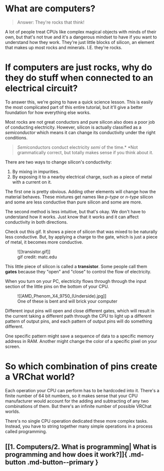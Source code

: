# What are computers?

> Answer: They're rocks that think!

A lot of people treat CPUs like complex magical objects with minds of their own, but that's not true and it's a dangerous mindset to have if you want to understand how they work. They're just little blocks of silicon, an element that makes up most rocks and minerals. I.E. they're rocks.

# If computers are just rocks, why do they do stuff when connected to an electrical circuit?

To answer this, we're going to have a quick science lesson. This is easily the most complicated part of this entire tutorial, but it'll give a better foundation for how everything else works.

Most rocks are not great conductors and pure silicon also does a poor job of conducting electricity. However, silicon is actually classified as a *semiconductor* which means it can change its conductivity under the right conditions.

> *Semi*conductors conduct electricity *semi* of the time.\*
> \*Not grammatically correct, but totally makes sense if you think about it.

There are two ways to change silicon's conductivity:
1. By mixing in impurities.
2. By exposing it to a nearby electrical charge, such as a piece of metal with a current on it.

The first one is pretty obvious. Adding other elements will change how the material behaves. These mixtures get names like *p-type* or *n-type* silicon and some are less conductive than pure silicon and some are more.

The second method is less intuitive, but that's okay. We don't have to understand how it works. Just know that it works and it can affect conductivity in both directions.

Check out this gif. It shows a piece of silicon that was mixed to be naturally less conductive. But, by applying a charge to the gate, which is just a piece of metal, it becomes more conductive. 

<figure markdown>
![[transistor.gif]]
<figcaption>gif credit: matc.edu</figcaption>
</figure>

This little piece of silicon is called a **transistor**. Some people call them **gates** because they "open" and "close" to control the flow of electricity.

When you turn on your PC, electricity flows through through the input section of the little pins on the bottom of your CPU.
<figure markdown>
![[AMD_Phenom_X4_9750_(Underside).jpg]]
<figcaption>One of these is bent and will brick your computer</figcaption>
</figure>
Different input pins will open and close different gates, which will result in the current taking a different path through the CPU to light up a different pattern of output pins, and each pattern of output pins will do something different.

One specific pattern might save a sequence of data to a specific memory address in RAM. Another might change the color of a specific pixel on your screen.
# So which combination of pins create a VRChat world?

Each operation your CPU can perform has to be hardcoded into it. There's a finite number of 64 bit numbers, so it makes sense that your CPU manufacturer would account for the adding and subtracting of any two combinations of them. But there's an infinite number of possible VRChat worlds.

There's no single CPU operation dedicated these more complex tasks. Instead, you have to string together many simple operations in a process called programming.

## [[1. Computers/2. What is programming| What is programming and how does it work?]]{ .md-button .md-button--primary }